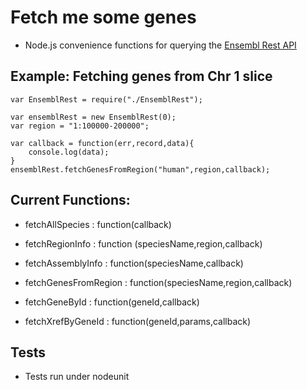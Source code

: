 # Fetch me some genes
-  Node.js convenience functions for querying the [Ensembl Rest API](http://beta.rest.ensembl.org)

## Example: Fetching genes from Chr 1 slice

    var EnsemblRest = require("./EnsemblRest");

    var ensemblRest = new EnsemblRest(0);
    var region = "1:100000-200000";

    var callback = function(err,record,data){        
        console.log(data);
    }
    ensemblRest.fetchGenesFromRegion("human",region,callback);
    

## Current Functions:

- fetchAllSpecies : function(callback)

- fetchRegionInfo : function (speciesName,region,callback)
    
- fetchAssemblyInfo : function(speciesName,callback)
    
- fetchGenesFromRegion : function(speciesName,region,callback)
    
- fetchGeneById : function(geneId,callback)
    
- fetchXrefByGeneId : function(geneId,params,callback) 


## Tests
- Tests run under nodeunit
